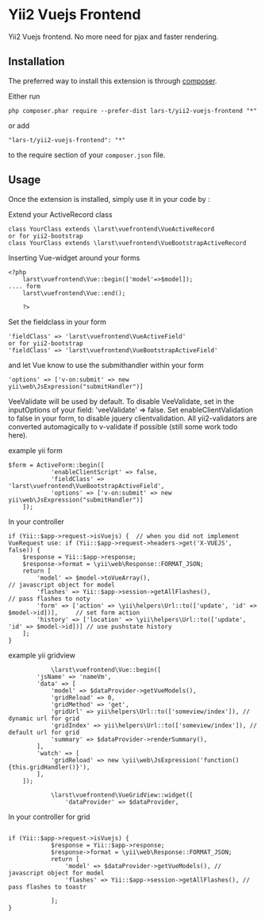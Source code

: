 Yii2 Vuejs Frontend
===================
Yii2 Vuejs frontend.
No more need for pjax and faster rendering.

Installation
------------

The preferred way to install this extension is through [composer](http://getcomposer.org/download/).

Either run

```
php composer.phar require --prefer-dist lars-t/yii2-vuejs-frontend "*"
```

or add

```
"lars-t/yii2-vuejs-frontend": "*"
```

to the require section of your `composer.json` file.


Usage
-----

Once the extension is installed, simply use it in your code by  :

Extend your ActiveRecord class
```
class YourClass extends \larst\vuefrontend\VueActiveRecord 
or for yii2-bootstrap 
class YourClass extends \larst\vuefrontend\VueBootstrapActiveRecord
```


Inserting Vue-widget around your forms

```
<?php
    larst\vuefrontend\Vue::begin(['model'=>$model]);
.... form
    larst\vuefrontend\Vue::end();

    ?>
```

Set the fieldclass in your form
```
'fieldClass' => 'larst\vuefrontend\VueActiveField'
or for yii2-bootstrap 
'fieldClass' => 'larst\vuefrontend\VueBootstrapActiveField' 
```

and let Vue know to use the submithandler within your form
```
'options' => ['v-on:submit' => new yii\web\JsExpression("submitHandler")]
```

VeeValidate will be used by default. 
To disable VeeValidate, set in the inputOptions of your field: 'veeValidate' => false.
Set enableClientValidation to false in your form, to disable jquery clientvalidation.
All yii2-validators are converted automagically to v-validate if possible (still some work todo here).

example yii form
```
$form = ActiveForm::begin([
            'enableClientScript' => false,
            'fieldClass' => 'larst\vuefrontend\VueBootstrapActiveField',
            'options' => ['v-on:submit' => new yii\web\JsExpression("submitHandler")]
    ]);
```

In your controller

```
if (Yii::$app->request->isVuejs) {  // when you did not implement VueRequest use: if (Yii::$app->request->headers->get('X-VUEJS', false)) { 
    $response = Yii::$app->response;
    $response->format = \yii\web\Response::FORMAT_JSON;
    return [
        'model' => $model->toVueArray(),                                                  // javascript object for model
        'flashes' => Yii::$app->session->getAllFlashes(),                                 // pass flashes to noty
        'form' => ['action' => \yii\helpers\Url::to(['update', 'id' => $model->id])],     // set form action
        'history' => ['location' => \yii\helpers\Url::to(['update', 'id' => $model->id])] // use pushstate history
    ];
}
```

example yii gridview
```
            \larst\vuefrontend\Vue::begin([
        'jsName' => 'nameVm',
        'data' => [
            'model' => $dataProvider->getVueModels(),
            'gridReload' => 0,
            'gridMethod' => 'get',
            'gridUrl' => yii\helpers\Url::to(['someview/index']), // dynamic url for grid
            'gridIndex' => yii\helpers\Url::to(['someview/index']), // default url for grid
            'summary' => $dataProvider->renderSummary(),
        ],
        'watch' => [
            'gridReload' => new \yii\web\JsExpression('function(){this.gridHandler()}'),
        ],
    ]);

            \larst\vuefrontend\VueGridView::widget([
                'dataProvider' => $dataProvider,
```

In your controller for grid

```

if (Yii::$app->request->isVuejs) {
            $response = Yii::$app->response;
            $response->format = \yii\web\Response::FORMAT_JSON;
            return [
                'model' => $dataProvider->getVueModels(), // javascript object for model
                'flashes' => Yii::$app->session->getAllFlashes(), // pass flashes to toastr

            ];
}